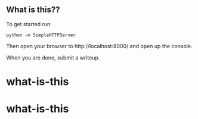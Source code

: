 ## What is this??

To get started run:

```
python -m SimpleHTTPServer
```

Then open your browser to http://localhost:8000/ and open up the console.

When you are done, submit a writeup.
# what-is-this
# what-is-this
